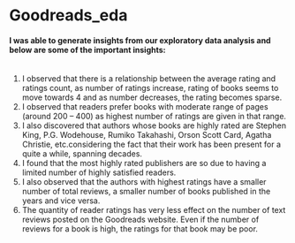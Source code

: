 # Goodreads_eda
#### I was able to generate insights from our exploratory data analysis and below are some of the important insights:<br><br>
1. I observed that there is a relationship between the average rating and ratings count, as number of ratings increase, rating of books seems to move towards 4 and as number decreases, the rating becomes sparse.<br>
2. I observed that readers prefer books with moderate range of pages (around 200 – 400) as highest number of ratings are given in that range.<br>
3. I also discovered that authors whose books are highly rated are Stephen King, P.G. Wodehouse, Rumiko Takahashi, Orson Scott Card, Agatha Christie, etc.considering the fact that their work has been present for a quite a while, spanning decades.<br>
4. I found that the most highly rated publishers are so due to having a limited number of highly satisfied readers.<br>
5. I also observed that the authors with highest ratings have a smaller number of total reviews, a smaller number of books published in the years and vice versa.<br>
6. The quantity of reader ratings has very less effect on the number of text reviews posted on the Goodreads website. Even if the number of reviews for a book is high, the ratings for that book may be poor.<br>
